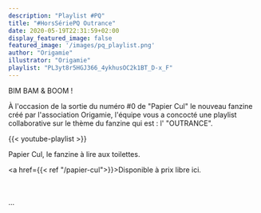 ```yaml
---
description: "Playlist #PQ"
title: "#HorsSériePQ Outrance"
date: 2020-05-19T22:31:59+02:00
display_featured_image: false
featured_image: '/images/pq_playlist.png'
author: "Origamie" 
illustrator: "Origamie"
playlist: "PL3yt8r5HGJ366_4ykhusOC2k1BT_D-x_F"
---
```


BIM BAM & BOOM !

À l'occasion de la sortie du numéro #0 de "Papier Cul" le nouveau fanzine créé par l'association Origamie, l'équipe vous a concocté une playlist collaborative sur le thème du fanzine qui est : l' "OUTRANCE".

{{< youtube-playlist >}}

Papier Cul, le fanzine à lire aux toilettes.

<a href={{< ref "/papier-cul">}}>Disponible à prix libre ici.</a>

<br/>
<br/>
...
<br/>
